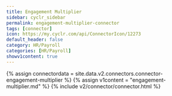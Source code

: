 ```yaml
---
title: Engagement Multiplier
sidebar: cyclr_sidebar
permalink: engagement-multiplier-connector
tags: [connector]
icon: https://my.cyclr.com/api/ConnectorIcon/12273
default_header: false
category: HR/Payroll
categories: [HR/Payroll]
showv1content: true
---
```

{% assign connectordata = site.data.v2.connectors.connector-engagement-multiplier %}
{% assign v1content = "engagement-multiplier.md" %}
{% include v2/connector/connector.html %}	